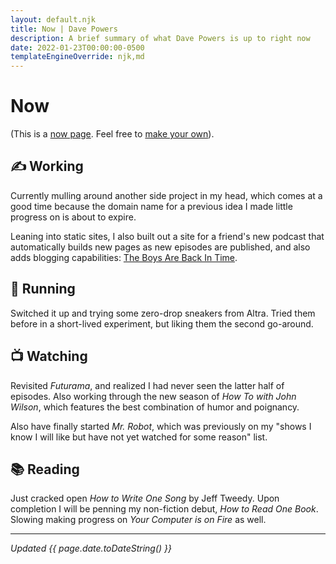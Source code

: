 ```yaml
---
layout: default.njk
title: Now | Dave Powers
description: A brief summary of what Dave Powers is up to right now
date: 2022-01-23T00:00:00-0500
templateEngineOverride: njk,md
---
```


# Now

(This is a [now page](https://nownownow.com/about). Feel free to [make your own](https://nownownow.com/about)).

## ✍️ Working

Currently mulling around another side project in my head, which comes at a good time because the domain name for a previous idea I made little progress on is about to expire.

Leaning into static sites, I also built out a site for a friend's new podcast that automatically builds new pages as new episodes are published, and also adds blogging capabilities: [The Boys Are Back In Time](https://theboysarebackintime.com/).

## 👟 Running

Switched it up and trying some zero-drop sneakers from Altra. Tried them before in a short-lived experiment, but liking them the second go-around.

## 📺 Watching

Revisited _Futurama_, and realized I had never seen the latter half of episodes. Also working through the new season of _How To with John Wilson_, which features the best combination of humor and poignancy.

Also have finally started _Mr. Robot_, which was previously on my "shows I know I will like but have not yet watched for some reason" list.

## 📚 Reading

Just cracked open _How to Write One Song_ by Jeff Tweedy. Upon completion I will be penning my non-fiction debut, _How to Read One Book_. Slowing making progress on _Your Computer is on Fire_ as well.

---

_Updated {{ page.date.toDateString() }}_
